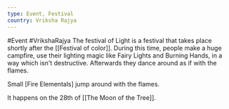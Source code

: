 ```yaml
---
type: Event, Festival
country: Vriksha Rajya
---
```


#Event #VrikshaRajya 
The festival of Light is a festival that takes place shortly after the [[Festival of color]]. During this time, people make a huge campfire, use their lighting magic like Fairy Lights and Burning Hands, in a way which isn't destructive. Afterwards they dance around as if with the flames. 

Small [Fire Elementals] jump around with the flames. 



It happens on the 28th of [[The Moon of the Tree]].